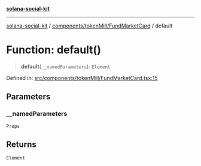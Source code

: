 [**solana-social-kit**](../../../../README.md)

***

[solana-social-kit](../../../../README.md) / [components/tokenMill/FundMarketCard](../README.md) / default

# Function: default()

> **default**(`__namedParameters`): `Element`

Defined in: [src/components/tokenMill/FundMarketCard.tsx:15](https://github.com/SendArcade/solana-social-starter/blob/98f94bb63d3814df24512365f6ae706d273e698f/src/components/tokenMill/FundMarketCard.tsx#L15)

## Parameters

### \_\_namedParameters

`Props`

## Returns

`Element`
